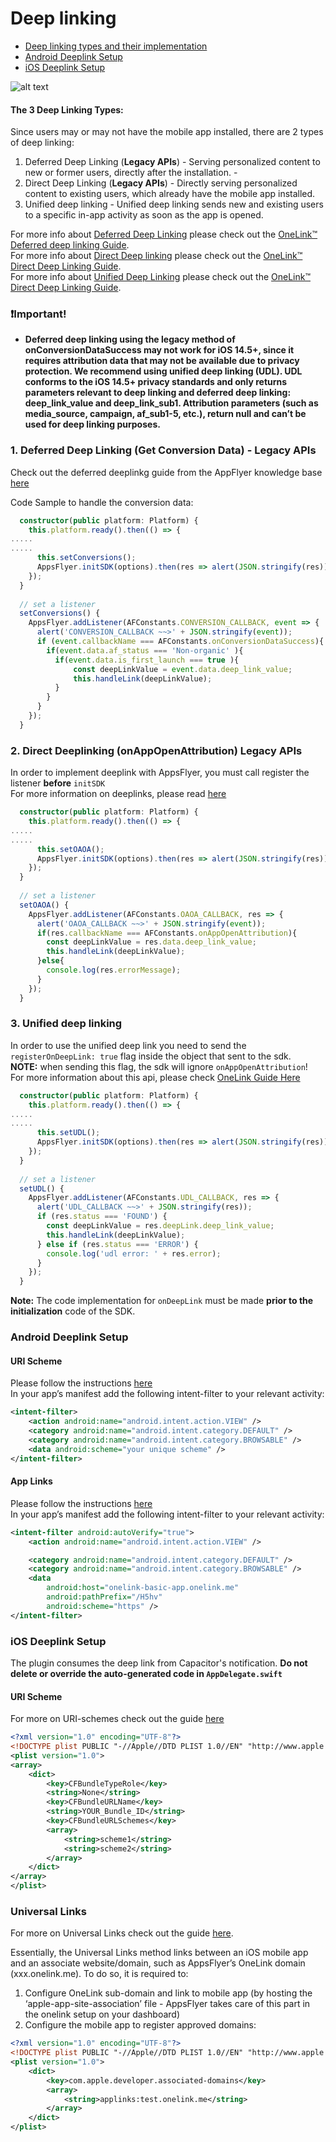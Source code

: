 # Deep linking

- [Deep linking types and their implementation](#Deep-Linking)
- [Android Deeplink Setup](#android-deeplink)
- [iOS Deeplink Setup](#ios-deeplink)

![alt text](https://massets.appsflyer.com/wp-content/uploads/2018/03/21101417/app-installed-Recovered.png "")


#### <a id="Deep-Linking"> The 3 Deep Linking Types:
Since users may or may not have the mobile app installed, there are 2 types of deep linking:

1. Deferred Deep Linking (**Legacy APIs**) - Serving personalized content to new or former users, directly after the installation.  -
2. Direct Deep Linking (**Legacy APIs**)  - Directly serving personalized content to existing users, which already have the mobile app installed.  
3. Unified deep linking - Unified deep linking sends new and existing users to a specific in-app activity as soon as the app is opened.<br>

For more info about <ins>Deferred Deep Linking</ins> please check out the [OneLink™ Deferred deep linking Guide](https://dev.appsflyer.com/hc/docs/android-legacy-apis#deferred-deep-linking). <br>
For more info about <ins>Direct Deep linking</ins> please check out the [OneLink™ Direct Deep Linking Guide](https://dev.appsflyer.com/hc/docs/android-legacy-apis#deep-linking). <br>
For more info about <ins>Unified Deep Linking</ins> please check out the [OneLink™ Direct Deep Linking Guide](https://dev.appsflyer.com/hc/docs/unified-deep-linking-udl). <br>

### ❗️Important!
* **Deferred deep linking using the legacy method of onConversionDataSuccess may not work for iOS 14.5+, since it requires attribution data that may not be available due to privacy protection.
We recommend using unified deep linking (UDL). UDL conforms to the iOS 14.5+ privacy standards and only returns parameters relevant to deep linking and deferred deep linking: deep_link_value and deep_link_sub1. Attribution parameters (such as media_source, campaign, af_sub1-5, etc.), return null and can’t be used for deep linking purposes.**

###  <a id="deferred-deep-linking"> 1. Deferred Deep Linking (Get Conversion Data) - Legacy APIs


Check out the deferred deeplinkg guide from the AppFlyer knowledge base [here](https://support.appsflyer.com/hc/en-us/articles/207032096-Accessing-AppsFlyer-Attribution-Conversion-Data-from-the-SDK-Deferred-Deeplinking-#Introduction)

Code Sample to handle the conversion data:

```typescript
  constructor(public platform: Platform) {
    this.platform.ready().then(() => {
.....
.....
      this.setConversions();
      AppsFlyer.initSDK(options).then(res => alert(JSON.stringify(res))).catch(e =>alert(e));
    });
  }
	
  // set a listener
  setConversions() {
    AppsFlyer.addListener(AFConstants.CONVERSION_CALLBACK, event => {
      alert('CONVERSION_CALLBACK ~~>' + JSON.stringify(event));
      if (event.callbackName === AFConstants.onConversionDataSuccess){
        if(event.data.af_status === 'Non-organic' ){
          if(event.data.is_first_launch === true ){
              const deepLinkValue = event.data.deep_link_value;
              this.handleLink(deepLinkValue);
          }
        }
      }
    });
  }
```




###  <a id="handle-deeplinking"> 2. Direct Deeplinking (onAppOpenAttribution) Legacy APIs 
    
In order to implement deeplink with AppsFlyer, you must call register the listener **before** `initSDK`<br>
For more information on deeplinks, please read [here](https://dev.appsflyer.com/hc/docs/getting-started-1)




```typescript
  constructor(public platform: Platform) {
    this.platform.ready().then(() => {
.....
.....
      this.setOAOA();
      AppsFlyer.initSDK(options).then(res => alert(JSON.stringify(res))).catch(e =>alert(e));
    });
  }
  
  // set a listener
  setOAOA() {
    AppsFlyer.addListener(AFConstants.OAOA_CALLBACK, res => {
      alert('OAOA_CALLBACK ~~>' + JSON.stringify(event));
      if(res.callbackName === AFConstants.onAppOpenAttribution){
        const deepLinkValue = res.data.deep_link_value;
        this.handleLink(deepLinkValue);
      }else{
        console.log(res.errorMessage);
      }
    });
  }
```

###  <a id="unified-deep-linking"> 3. Unified deep linking
In order to use the unified deep link you need to send the `registerOnDeepLink: true` flag inside the object that sent to the sdk.<br>
**NOTE:** when sending this flag, the sdk will ignore `onAppOpenAttribution`!<br>
For more information about this api, please check [OneLink Guide Here](https://dev.appsflyer.com/docs/android-unified-deep-linking)


```typescript
  constructor(public platform: Platform) {
    this.platform.ready().then(() => {
.....
.....
      this.setUDL();
      AppsFlyer.initSDK(options).then(res => alert(JSON.stringify(res))).catch(e =>alert(e));
    });
  }
  
  // set a listener
  setUDL() {
    AppsFlyer.addListener(AFConstants.UDL_CALLBACK, res => {
      alert('UDL_CALLBACK ~~>' + JSON.stringify(res));
      if (res.status === 'FOUND') {
        const deepLinkValue = res.deepLink.deep_link_value;
        this.handleLink(deepLinkValue);
      } else if (res.status === 'ERROR') {
        console.log('udl error: ' + res.error);
      }
    });
  }
```

**Note:** The code implementation for `onDeepLink` must be made **prior to the initialization** code of the SDK.

###  <a id="android-deeplink"> Android Deeplink Setup
    
    
    
#### URI Scheme
Please follow the instructions [here](https://dev.appsflyer.com/docs/initial-setup-for-deep-linking-and-deferred-deep-linking#deciding-on-a-uri-scheme) <br>
In your app’s manifest add the following intent-filter to your relevant activity:
```xml 
<intent-filter>
    <action android:name="android.intent.action.VIEW" />
    <category android:name="android.intent.category.DEFAULT" />
    <category android:name="android.intent.category.BROWSABLE" />
    <data android:scheme="your unique scheme" />
</intent-filter>
```


#### App Links
Please follow the instructions [here](https://dev.appsflyer.com/docs/initial-setup-for-deep-linking-and-deferred-deep-linking#generating-a-sha256-fingerprint) <br>
In your app’s manifest add the following intent-filter to your relevant activity:
```xml
<intent-filter android:autoVerify="true">
    <action android:name="android.intent.action.VIEW" />

    <category android:name="android.intent.category.DEFAULT" />
    <category android:name="android.intent.category.BROWSABLE" />
    <data
        android:host="onelink-basic-app.onelink.me"
        android:pathPrefix="/H5hv"
        android:scheme="https" />
</intent-filter>
```

###  <a id="ios-deeplink"> iOS Deeplink Setup
The plugin consumes the deep link from Capacitor's notification. 
**Do not delete or override the auto-generated code in `AppDelegate.swift`**

#### <a id="ios-uri"> URI Scheme

For more on URI-schemes check out the guide [here](https://dev.appsflyer.com/docs/initial-setup-2#deciding-on-a-uri-scheme)

```xml
<?xml version="1.0" encoding="UTF-8"?>
<!DOCTYPE plist PUBLIC "-//Apple//DTD PLIST 1.0//EN" "http://www.apple.com/DTDs/PropertyList-1.0.dtd">
<plist version="1.0">
<array>
	<dict>
		<key>CFBundleTypeRole</key>
		<string>None</string>
		<key>CFBundleURLName</key>
		<string>YOUR_Bundle_ID</string>
		<key>CFBundleURLSchemes</key>
		<array>
			<string>scheme1</string>
			<string>scheme2</string>
		</array>
	</dict>
</array>
</plist>

```

### Universal Links
    
For more on Universal Links check out the guide [here](https://dev.appsflyer.com/hc/docs/initial-setup-2#procedures-for-ios-universal-links).
    
Essentially, the Universal Links method links between an iOS mobile app and an associate website/domain, such as AppsFlyer’s OneLink domain (xxx.onelink.me). To do so, it is required to:

1. Configure OneLink sub-domain and link to mobile app (by hosting the ‘apple-app-site-association’ file - AppsFlyer takes care of this part in the onelink setup on your dashboard)
2. Configure the mobile app to register approved domains:

```xml
<?xml version="1.0" encoding="UTF-8"?>
<!DOCTYPE plist PUBLIC "-//Apple//DTD PLIST 1.0//EN" "http://www.apple.com/DTDs/PropertyList-1.0.dtd">
<plist version="1.0">
    <dict>
        <key>com.apple.developer.associated-domains</key>
        <array>
            <string>applinks:test.onelink.me</string>
        </array>
    </dict>
</plist>
```
